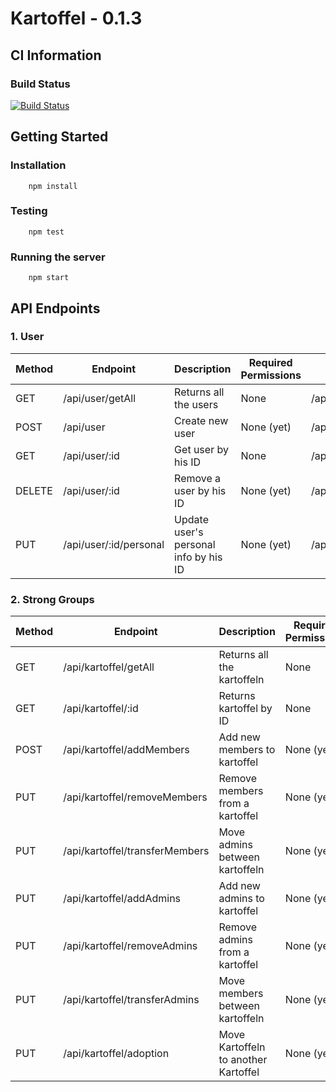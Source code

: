 # Kartoffel - 0.1.3

## CI Information
### Build Status
[![Build Status](https://travis-ci.org/AllKinds/Kartoffel.svg?branch=master)](https://travis-ci.org/AllKinds/Kartoffel)

## Getting Started
### Installation
        npm install

### Testing
        npm test

### Running the server
        npm start

## API Endpoints
### 1. User
| Method 	| Endpoint          	            | Description                    	        | Required Permissions  	| Example           	|
|--------	|--------------------------------   |----------------------------------------   |-----------------------	|-------------------	|
| GET    	| /api/user/getAll     	            | Returns all the users            	        | None                  	| /api/user/getAll     	|
| POST    	| /api/user          	            | Create new user                	        | None (yet)              	| /api/user          	|
| GET           | /api/user/:id                     | Get user by his ID                        | None                          | /api/user/1234567     |
| DELETE        | /api/user/:id                     | Remove a user by his ID                   | None (yet)                    | /api/user/1234567     |
| PUT           | /api/user/:id/personal            | Update user's personal info by his ID     | None (yet)                    | /api/user/1234567     |

### 2. Strong Groups
| Method 	| Endpoint          	            | Description                    	        | Required Permissions  	| Example           	        |
|--------	|--------------------------------   |----------------------------------------   |-----------------------	|----------------------------   |
| GET    	| /api/kartoffel/getAll             | Returns all the kartoffeln      	        | None                  	| /api/kartoffel/getAll     	|
| GET    	| /api/kartoffel/:id                | Returns kartoffel by ID      	        | None                  	| /api/kartoffel/1234567     	|
| POST    	| /api/kartoffel/addMembers         | Add new members to kartoffel    	        | None (yet)              	| /api/kartoffel/addMembers 	|
| PUT    	| /api/kartoffel/removeMembers      | Remove members from a kartoffel           | None (yet)              	| /api/kartoffel/removeMembers  |
| PUT    	| /api/kartoffel/transferMembers    | Move admins between kartoffeln            | None (yet)              	| /api/kartoffel/transferMembers|
| PUT    	| /api/kartoffel/addAdmins          | Add new admins to kartoffel    	        | None (yet)              	| /api/kartoffel/addAdmins   	|
| PUT    	| /api/kartoffel/removeAdmins       | Remove admins from a kartoffel            | None (yet)              	| /api/kartoffel/removeAdmins   |
| PUT    	| /api/kartoffel/transferAdmins     | Move members between kartoffeln           | None (yet)              	| /api/kartoffel/transferAdmins |
| PUT    	| /api/kartoffel/adoption           | Move Kartoffeln to another Kartoffel      | None (yet)              	| /api/kartoffel/adoption     	|